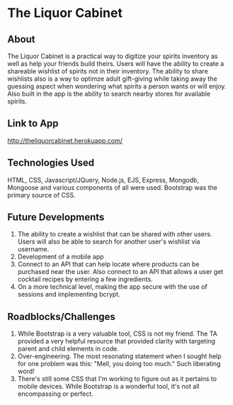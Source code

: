 # The Liquor Cabinet

## About
The Liquor Cabinet is a practical way to digitize your spirits inventory as well as help your friends build theirs. Users will have the ability to create a shareable wishlist of spirits not in their inventory. The ability to share wishlists also is a way to optimze adult gift-giving while taking away the guessing aspect when wondering what spirits a person wants or will enjoy. Also built in the app is the ability to search nearby stores for available spirits. 

## Link to App
http://theliquorcabinet.herokuapp.com/



## Technologies Used
HTML, CSS, Javascript/JQuery, Node.js, EJS, Express, Mongodb, Mongoose and various components of all were used. Bootstrap was the primary source of CSS. 

## Future Developments
1. The ability to create a wishlist that can be shared with other users. Users will also be able to search for another user's wishlist via username. 
2. Development of a mobile app 
3. Connect to an API that can help locate where products can be purchased near the user. Also connect to an API that allows a user get cocktail recipes by entering a few ingredients.
4. On a more technical level, making the app secure with the use of sessions and implementing bcrypt. 

## Roadblocks/Challenges
1. While Bootstrap is a very valuable tool, CSS is not my friend. The TA provided a very helpful resource that provided clarity with targeting parent and child elements in code. 
2. Over-engineering. The most resonating statement when I sought help for one problem was this: "Mell, you doing too much." Such liberating word!
3. There's still some CSS that I'm working to figure out as it pertains to mobile devices. While Bootstrap is a wonderful tool, it's not all encompassing or perfect. 




